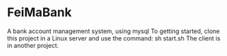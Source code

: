 # FeiMaBank
A bank account management system, using mysql
To getting started, clone this project in a Linux server and use the command: sh start.sh
The client is in another project.
